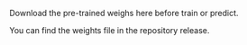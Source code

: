 Download the pre-trained weighs here before train or predict.

You can find the weights file in the repository release.

